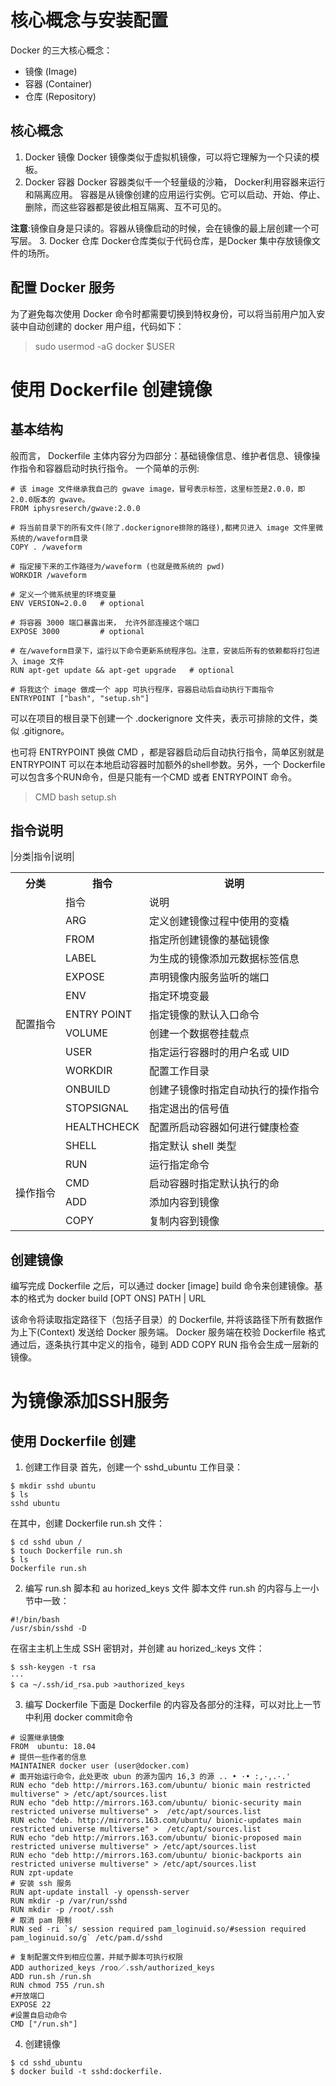 # 核心概念与安装配置
Docker 的三大核心概念：
- 镜像 (Image)
- 容器 (Container)
- 仓库 (Repository)

## 核心概念
1. Docker 镜像
Docker 镜像类似于虚拟机镜像，可以将它理解为一个只读的模板。
2. Docker 容器
Docker 容器类似千一个轻量级的沙箱， Docker利用容器来运行和隔离应用。
容器是从镜像创建的应用运行实例。它可以启动、开始、停止、删除，而这些容器都是彼此相互隔离、互不可见的。

**注意**:镜像自身是只读的。容器从镜像启动的时候，会在镜像的最上层创建一个可写层。
3. Docker 仓库
Docker仓库类似于代码仓库，是Docker 集中存放镜像文件的场所。

## 配置 Docker 服务
为了避免每次使用 Docker 命令时都需要切换到特权身份，可以将当前用户加入安装中自动创建的 docker 用户组，代码如下：
> sudo usermod -aG docker $USER

# 使用 Dockerfile 创建镜像
## 基本结构
般而言， Dockerfile 主体内容分为四部分：基础镜像信息、维护者信息、镜像操作指令和容器启动时执行指令。
一个简单的示例:

```shell
# 该 image 文件继承我自己的 gwave image，冒号表示标签，这里标签是2.0.0，即2.0.0版本的 gwave。
FROM iphysreserch/gwave:2.0.0

# 将当前目录下的所有文件(除了.dockerignore排除的路径),都拷贝进入 image 文件里微系统的/waveform目录
COPY . /waveform

# 指定接下来的工作路径为/waveform (也就是微系统的 pwd)
WORKDIR /waveform

# 定义一个微系统里的环境变量
ENV VERSION=2.0.0	# optional

# 将容器 3000 端口暴露出来， 允许外部连接这个端口
EXPOSE 3000			# optional

# 在/waveform目录下，运行以下命令更新系统程序包。注意，安装后所有的依赖都将打包进入 image 文件
RUN apt-get update && apt-get upgrade	# optional

# 将我这个 image 做成一个 app 可执行程序，容器启动后自动执行下面指令
ENTRYPOINT ["bash", "setup.sh"]

```
可以在项目的根目录下创建一个 .dockerignore 文件夹，表示可排除的文件，类似 .gitignore。

也可将 ENTRYPOINT 换做 CMD ，都是容器启动后自动执行指令，简单区别就是 ENTRYPOINT 可以在本地启动容器时加额外的shell参数。另外，一个 Dockerfile 可以包含多个RUN命令，但是只能有一个CMD 或者 ENTRYPOINT 命令。
>CMD bash setup.sh


##  指令说明
|分类|指令|说明|
<table>
    <tr>
        <th>分类</th>
        <th >指令</th>
       <th >说明</th>
       <!-- <th colspan="2">Header 2 &amp; 3 Combined</th> -->
    </tr>
    <tr>
        <td rowspan="14">配置指令</td>
        <td>指令</td>
        <td>说明</td>
    </tr>
    <tr>
    <td>ARG</td>
    <td>定义创建镜像过程中使用的变橇</td>
    </tr>
    <tr>
    <td>FROM</td>
    <td>指定所创建镜像的基础镜像</td>
    </tr>
    <tr>
    <td>LABEL</td>
    <td>为生成的镜像添加元数据标签信息</td>
    </tr>
    <tr>
    <td>EXPOSE</td>
    <td>声明镜像内服务监听的端口</td>
    </tr>
    <tr>
    <td>ENV</td>
    <td>指定环境变最</td>
    </tr>
    <tr>
    <td>ENTRY POINT </td>
    <td>指定镜像的默认入口命令</td>
    </tr>
    <tr>
    <td>VOLUME</td>
    <td>创建一个数据卷挂载点</td>
    </tr>
    <tr>
    <td>USER</td>
    <td>指定运行容器时的用户名或 UID</td>
    </tr>
    <tr>
    <td>WORKDIR </td>
    <td>配置工作目录</td>
    </tr>
    <tr>
    <td>ONBUILD </td>
    <td>创建子镜像时指定自动执行的操作指令</td>
    </tr>
    <tr>
    <td>STOPSIGNAL </td>
    <td>指定退出的信号值</td>
    </tr>
    <tr>
    <td>HEALTHCHECK</td>
    <td>配置所启动容器如何进行健康检查</td>
    </tr>
    <td>SHELL</td>
    <td>指定默认 shell 类型</td>
    </tr>
       <tr>
        <td rowspan="4">操作指令</td>
        <td>RUN </td>
        <td>运行指定命令</td>
    </tr>
    </tr>
       <tr>
        <td>CMD</td>
        <td>启动容器时指定默认执行的命</td>
    </tr>
    </tr>
       <tr>
        <td>ADD</td>
        <td>添加内容到镜像</td>
    </tr>
    </tr>
       <tr>
        <td>COPY</td>
        <td>复制内容到镜像</td>
    </tr>
</table>

 ## 创建镜像
编写完成 Dockerfile 之后，可以通过 docker [image] build 命令来创建镜像。基本的格式为 docker build [OPT ONS] PATH | URL 

该命令将读取指定路径下（包括子目录）的 Dockerfile, 并将该路径下所有数据作为上下(Context) 发送给 Docker 服务端。 Docker 服务端在校验 Dockerfile 格式通过后，逐条执行其中定义的指令，碰到 ADD COPY RUN 指令会生成一层新的镜像。

# 为镜像添加SSH服务
## 使用 Dockerfile 创建
1. 创建工作目录
首先，创建一个 sshd_ubuntu 工作目录：
```shell
$ mkdir sshd ubuntu 
$ ls 
sshd ubuntu 
```

在其中，创建 Dockerfile run.sh 文件：
```shell
$ cd sshd ubun / 
$ touch Dockerfile run.sh 
$ ls 
Dockerfile run.sh 
```

2. 编写 run.sh 脚本和 au horized_keys 文件
脚本文件 run.sh 的内容与上一小节中一致：
```shell
#!/bin/bash 
/usr/sbin/sshd -D 
```
在宿主主机上生成 SSH 密钥对，并创建 au horized_:keys 文件：
```shell
$ ssh-keygen -t rsa
···
$ ca ~/.ssh/id_rsa.pub >authorized_keys
```
3. 编写 Dockerfile
下面是 Dockerfile 的内容及各部分的注释，可以对比上一节中利用 docker commit命令
```shell
# 设置继承镜像
FROM  ubuntu: 18.04 
# 提供一些作者的信息 
MAINTAINER docker user (user@docker.com) 
# 面开始运行命令，此处更改 ubun 的源为国内 16,3 的源 .. • ·• :,·,.·.' 
RUN echo "deb http://mirrors.163.com/ubuntu/ bionic main restricted multiverse" > /etc/apt/sources.list 
RUN echo "deb http://mirrors.163.com/ubuntu/ bionic-security main
restricted universe multiverse" >  /etc/apt/sources.list 
RUN echo "deb. http://mirrors.163.com/ubuntu/ bionic-updates main
restricted universe multiverse" >  /etc/apt/sources.list 
RUN echo "deb http://mirrors.163.com/ubuntu/ bionic-proposed main
restricted universe multiverse" > /etc/apt/sources.list 
RUN echo "deb http://mirrors.163.com/ubuntu/ bionic-backports ain
restricted universe multiverse" > /etc/apt/sources.list 
RUN zpt-update
# 安装 ssh 服务
RUN apt-update install -y openssh-server 
RUN mkdir -p /var/run/sshd 
RUN mkdir -p /root/.ssh
# 取消 pam 限制
RUN sed -ri `s/ session required pam_loginuid.so/#session required pam_loginuid.so/g` /etc/pam.d/sshd

# 复制配置文件到相应位置，并赋予脚本可执行权限
ADD authorized_keys /roo／.ssh/authorized_keys
ADD run.sh /run.sh 
RUN chmod 755 /run.sh 
#开放端口
EXPOSE 22 
#设置自启动命令
CMD ["/run.sh"]
```
4. 创建镜像
```shell
$ cd sshd_ubuntu
$ docker build -t sshd:dockerfile. 
```
